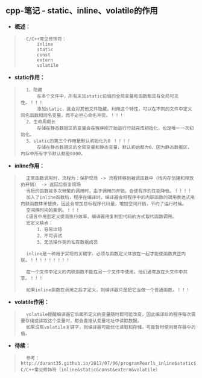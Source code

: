 ## cpp-笔记 - static、inline、volatile的作用
- **概述：**
>       C/C++常见修饰符：
>           inline
>           static
>           const
>           extern
>           volatile
>
>
>
>

- **static作用：**
>       1、隐藏
>           在多个文件中，所有未加static前缀的全局变量和函数都具有全局可见性。！！！
>           添加static，就会对其他文件隐藏。利用这个特性，可以在不同的文件中定义同名函数和同名变量，而不必担心命名冲突。！！！
>       2、生命周期长
>           存储在静态数据区的变量会在程序刚开始运行时就完成初始化，也是唯一一次初始化。
>       3、static的第三个作用是默认初始化为0 ！！！！
>           存储在静态数据区的全局变量和静态变量，默认初始都为0，因为静态数据区，内存中所有字节默认都是0X00。
>

- **inline作用：**
>       正常函数调用时，流程为：保护现场 -> 流程转移到被调函数中（栈内存创建和释放的开销） -> 返回后恢复现场
>       当短的函数被多次频繁的调用时，由于调用的开销，会使程序的性能降低。！！！！
>       加入了inline函数后，程序在编译时，编译器会将程序中的内联函数的调用表达式用内联函数体来替换，因此会增加目标程序代码量，增加空间开销，节约了运行时候。
>       空间换时间的案例。！！！
>       C语言中用宏定义提高执行效率，编译器用复制宏代码的方式取代函数调用。
>       宏定义缺点：
>           1、容易出错
>           2、不可调试
>           3、无法操作类的私有数据成员
>
>       inline是一种用于实现的关键字，必须与函数定义体放在一起才能使函数真正内联。！！！！！！！！！
>
>       在一个文件中定义的内联函数不能在另一个文件中使用。他们通常放在头文件中共享。！！！
>
>       如果inline函数在调用之后才定义，则编译器只是把它当做一个普通函数。！！！
>

- **volatile作用：**
>       volatile提醒编译器它后面所定义的变量随时都可能改变，因此编译后的程序每次需要存储或读取这个变量时，都会直接从变量地址中读取数据。
>       如果没有volatile关键字，则编译器可能优化读取和存储，可能暂时使用寄存器中的值。
>
>
>
>
>
>
>
>
>
>

- **待续：**
>       参考：http://durant35.github.io/2017/07/06/programPearls_inline$static$const$extern$volatile/  C/C++常见修饰符（inline&static&const&extern&volatile）
>
>
>
>
>
>
>
>
>
>
>
>
>
>
>
>
>
>
>
>
>
>
>
>
>
>
